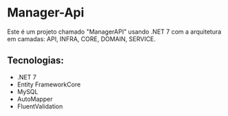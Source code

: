 # Manager-Api

Este é um projeto chamado "ManagerAPI" usando .NET 7 com a arquitetura em camadas: API, INFRA, CORE, DOMAIN, SERVICE.

## Tecnologias:
- .NET 7
- Entity FrameworkCore
- MySQL
- AutoMapper
- FluentValidation
